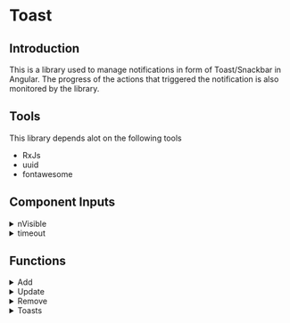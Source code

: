 # Toast #

## Introduction ##
This is a library used to manage notifications in form of Toast/Snackbar in Angular. The progress of the actions that triggered the notification is also monitored by the library.

## Tools ##
This library depends alot on the following tools
- RxJs
- uuid
- fontawesome


## Component Inputs ##
<details>
    <summary>nVisible</summary>
    <span>This is the max number of visible notifications at a particular instance</span>
</details>
<details>
    <summary>timeout</summary>
    <span>This is the duration that a visible toast will stay on the screen if it is not sticky</span>
</details>

## Functions ##
<details>
    <summary>Add</summary>
    <span>
        This is used to add a now toast to the System
    </span>
</details>
<details>
    <summary>Update</summary>
    <span>
        This is used to update a particular toast in the system
    </span>
</details>
<details>
    <summary>Remove</summary>
    <span>
        This is used to remove a particular toast from the system
    </span>
</details>
<details>
    <summary>Toasts</summary>
    <span>
        This is the Observable triggered on any of the above actions. Gets the list of the toasts in the system
    </span>
</details>
